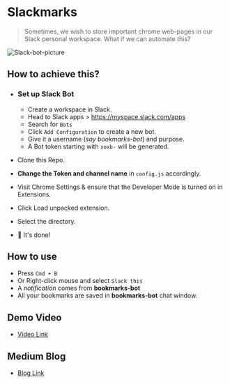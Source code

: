 # Slackmarks
> Sometimes, we wish to store important chrome web-pages in our Slack personal workspace.
> What if we can automate this?




![Slack-bot-picture](https://user-images.githubusercontent.com/73909578/125204492-4035ad80-e29b-11eb-9611-7c475aaf49bc.png)


## How to achieve this?
- ### Set up Slack Bot
  - Create a workspace in Slack.
  - Head to Slack apps > https://myspace.slack.com/apps
  - Search for `Bots`
  - Click `Add Configuration` to create a new bot.
  - Give it a username (_say bookmarks-bot_) and purpose.
  - A Bot token starting with `xoxb-` will be generated.

 - Clone this Repo.
 - __Change the Token and channel name__ in `config.js` accordingly.
 - Visit Chrome Settings & ensure that the Developer Mode is turned on in Extensions.
 - Click Load unpacked extension.
 - Select the directory.
 - :tada: It's done!

## How to use
- Press `Cmd + B`
- Or Right-click mouse and select `Slack this`
- A _notification_ comes from __bookmarks-bot__ 
- All your bookmarks are saved in __bookmarks-bot__ chat window.

## Demo Video
- [Video Link](https://youtu.be/F6z6cWl5aLY)

## Medium Blog
- [Blog Link](https://nimishayadav.medium.com/slackmarks-7ce688ae9fe0)
